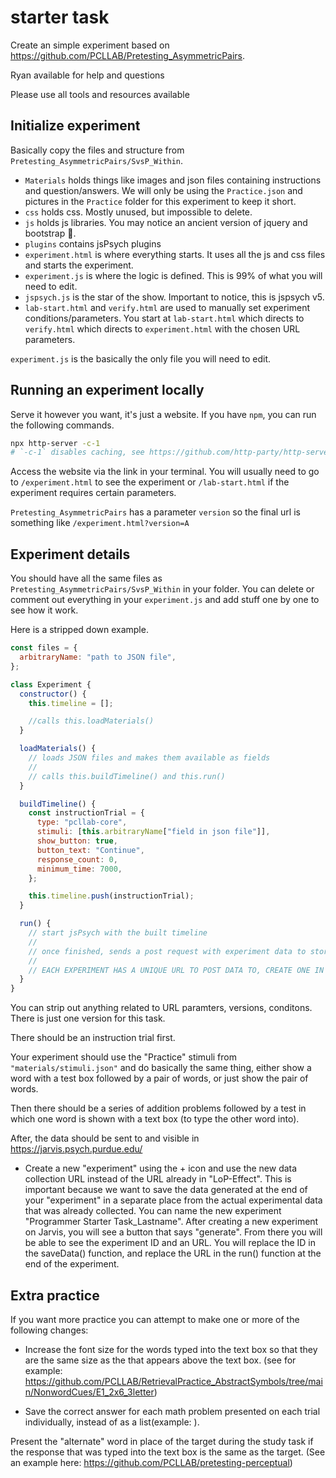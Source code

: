 # starter task

Create an simple experiment based on https://github.com/PCLLAB/Pretesting_AsymmetricPairs.

Ryan available for help and questions

Please use all tools and resources available

## Initialize experiment

Basically copy the files and structure from `Pretesting_AsymmetricPairs/SvsP_Within`.

- `Materials` holds things like images and json files containing instructions and question/answers. We will only be using the `Practice.json` and pictures in the `Practice` folder for this experiment to keep it short.
- `css` holds css. Mostly unused, but impossible to delete.
- `js` holds js libraries. You may notice an ancient version of jquery and bootstrap 🤮.
- `plugins` contains jsPsych plugins
- `experiment.html` is where everything starts. It uses all the js and css files and starts the experiment.
- `experiment.js` is where the logic is defined. This is 99% of what you will need to edit.
- `jspsych.js` is the star of the show. Important to notice, this is jspsych v5.
- `lab-start.html` and `verify.html` are used to manually set experiment conditions/parameters. You start at `lab-start.html` which directs to `verify.html` which directs to `experiment.html` with the chosen URL parameters.

`experiment.js` is the basically the only file you will need to edit.

## Running an experiment locally

Serve it however you want, it's just a website. If you have `npm`, you can run the following commands.

```sh
npx http-server -c-1
# `-c-1` disables caching, see https://github.com/http-party/http-server
```

Access the website via the link in your terminal. You will usually need to go to `/experiment.html` to see the experiment or `/lab-start.html` if the experiment requires certain parameters.

`Pretesting_AsymmetricPairs` has a parameter `version` so the final url is something like `/experiment.html?version=A`

## Experiment details

You should have all the same files as `Pretesting_AsymmetricPairs/SvsP_Within` in your folder. You can delete or comment out everything in your `experiment.js` and add stuff one by one to see how it work.

Here is a stripped down example.

```js
const files = {
  arbitraryName: "path to JSON file",
};

class Experiment {
  constructor() {
    this.timeline = [];

    //calls this.loadMaterials()
  }

  loadMaterials() {
    // loads JSON files and makes them available as fields
    //
    // calls this.buildTimeline() and this.run()
  }

  buildTimeline() {
    const instructionTrial = {
      type: "pcllab-core",
      stimuli: [this.arbitraryName["field in json file"]],
      show_button: true,
      button_text: "Continue",
      response_count: 0,
      minimum_time: 7000,
    };

    this.timeline.push(instructionTrial);
  }

  run() {
    // start jsPsych with the built timeline
    //
    // once finished, sends a post request with experiment data to store in backend
    //
    // EACH EXPERIMENT HAS A UNIQUE URL TO POST DATA TO, CREATE ONE IN JARVIS
  }
}
```

You can strip out anything related to URL paramters, versions, conditons. There is just one version for this task.

There should be an instruction trial first.

Your experiment should use the "Practice" stimuli from `"materials/stimuli.json"` and do basically the same thing, either show a word with a test box followed by a pair of words, or just show the pair of words.

Then there should be a series of addition problems followed by a test in which one word is shown with a text box (to type the other word into).

After, the data should be sent to and visible in https://jarvis.psych.purdue.edu/

- Create a new "experiment" using the + icon and use the new data collection URL instead of the URL already in "LoP-Effect". This is important because we want to save the data generated at the end of your "experiment" in a separate place from the actual experimental data that was already collected. You can name the new experiment "Programmer Starter Task_Lastname". After creating a new experiment on Jarvis, you will see a button that says "generate". From there you will be able to see the experiment ID and an URL. You will replace the ID in the saveData() function, and replace the URL in the run() function at the end of the experiment.

## Extra practice

If you want more practice you can attempt to make one or more of the following changes:

- Increase the font size for the words typed into the text box so that they are the same size as the that appears above the text box. (see for example: https://github.com/PCLLAB/RetrievalPractice_AbstractSymbols/tree/main/NonwordCues/E1_2x6_3letter)

- Save the correct answer for each math problem presented on each trial individually, instead of as a list(example: ).

Present the "alternate" word in place of the target during the study task if the response that was typed into the text box is the same as the target. (See an example here: https://github.com/PCLLAB/pretesting-perceptual)



